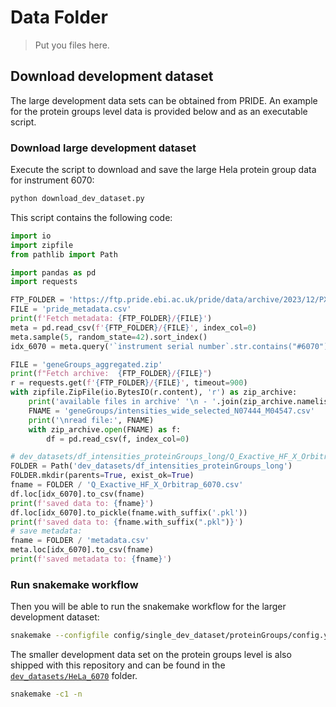# Data Folder

> Put you files here.

## Download development dataset

The large development data sets can be obtained from PRIDE. An example for the protein
groups level data is provided below and as an executable script.

### Download large development dataset
Execute the script to download and save the large Hela protein group data for instrument 6070:

```bash
python download_dev_dataset.py
```

This script contains the following code:

```python
import io
import zipfile
from pathlib import Path

import pandas as pd
import requests

FTP_FOLDER = 'https://ftp.pride.ebi.ac.uk/pride/data/archive/2023/12/PXD042233'
FILE = 'pride_metadata.csv'
print(f'Fetch metadata: {FTP_FOLDER}/{FILE}')
meta = pd.read_csv(f'{FTP_FOLDER}/{FILE}', index_col=0)
meta.sample(5, random_state=42).sort_index()
idx_6070 = meta.query('`instrument serial number`.str.contains("#6070")').index

FILE = 'geneGroups_aggregated.zip'
print(f"Fetch archive:  {FTP_FOLDER}/{FILE}")
r = requests.get(f'{FTP_FOLDER}/{FILE}', timeout=900)
with zipfile.ZipFile(io.BytesIO(r.content), 'r') as zip_archive:
    print('available files in archive' '\n - '.join(zip_archive.namelist()))
    FNAME = 'geneGroups/intensities_wide_selected_N07444_M04547.csv'
    print('\nread file:', FNAME)
    with zip_archive.open(FNAME) as f:
        df = pd.read_csv(f, index_col=0)

# dev_datasets/df_intensities_proteinGroups_long/Q_Exactive_HF_X_Orbitrap_6070.pkl
FOLDER = Path('dev_datasets/df_intensities_proteinGroups_long')
FOLDER.mkdir(parents=True, exist_ok=True)
fname = FOLDER / 'Q_Exactive_HF_X_Orbitrap_6070.csv'
df.loc[idx_6070].to_csv(fname)
print(f'saved data to: {fname}')
df.loc[idx_6070].to_pickle(fname.with_suffix('.pkl'))
print(f'saved data to: {fname.with_suffix(".pkl")}')
# save metadata:
fname = FOLDER / 'metadata.csv'
meta.loc[idx_6070].to_csv(fname)
print(f'saved metadata to: {fname}')
```
### Run snakemake workflow

Then you will be able to run the snakemake workflow for the larger 
development dataset:

```bash
snakemake --configfile config/single_dev_dataset/proteinGroups/config.yaml -c1 -n
```

The smaller development data set on the protein groups level is also shipped with this
repository and can be found in the [`dev_datasets/HeLa_6070`](dev_datasets/HeLa_6070/) folder.

```bash
snakemake -c1 -n
```
